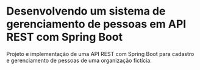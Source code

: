 # Desenvolvendo um sistema de gerenciamento de pessoas em API REST com Spring Boot
Projeto e implementação de uma API REST com Spring Boot para cadastro e gerenciamento de pessoas de uma organização fictícia.
